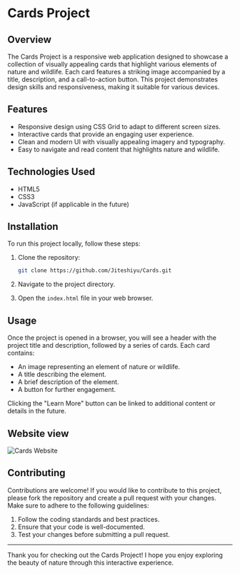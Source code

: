 # Cards Project

## Overview

The Cards Project is a responsive web application designed to showcase a collection of visually appealing cards that highlight various elements of nature and wildlife. Each card features a striking image accompanied by a title, description, and a call-to-action button. This project demonstrates design skills and responsiveness, making it suitable for various devices.

## Features

- Responsive design using CSS Grid to adapt to different screen sizes.
- Interactive cards that provide an engaging user experience.
- Clean and modern UI with visually appealing imagery and typography.
- Easy to navigate and read content that highlights nature and wildlife.

## Technologies Used

- HTML5
- CSS3
- JavaScript (if applicable in the future)

## Installation

To run this project locally, follow these steps:

1. Clone the repository:
   ``` bash
   git clone https://github.com/Jiteshiyu/Cards.git
   ```
2. Navigate to the project directory.

3. Open the `index.html` file in your web browser.

## Usage

Once the project is opened in a browser, you will see a header with the project title and description, followed by a series of cards. Each card contains:

- An image representing an element of nature or wildlife.
- A title describing the element.
- A brief description of the element.
- A button for further engagement.

Clicking the "Learn More" button can be linked to additional content or details in the future.

## Website view

![Cards Website](https://github.com/user-attachments/assets/3f5354cb-41e1-442d-94c7-650285505ba7)

## Contributing

Contributions are welcome! If you would like to contribute to this project, please fork the repository and create a pull request with your changes. Make sure to adhere to the following guidelines:

1. Follow the coding standards and best practices.
2. Ensure that your code is well-documented.
3. Test your changes before submitting a pull request.

---

Thank you for checking out the Cards Project! I hope you enjoy exploring the beauty of nature through this interactive experience.
